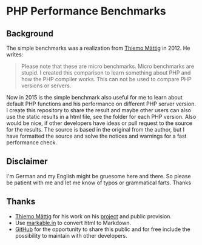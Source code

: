 # PHP Performance Benchmarks

## Background
The simple benchmarks was a realization from [Thiemo Mättig](http://maettig.com/) in 2012.
He writes:
 > Please note that these are micro benchmarks. Micro benchmarks are stupid. I created this comparison to learn something about PHP and how the PHP compiler works. This can not be used to compare PHP versions or servers.

Now in 2015 is the simple benchmark also useful for me to learn about default PHP functions and his performance on different PHP server version. I create this repository to share the result and maybe other users can also use the static results in a html file, see the folder for each PHP version. Also would be nice, if other developers have ideas or pull request to the source for the results. The source is based in the original from the author, but I have formatted the source and solve the notices and warnings for a fast performance check.

## Disclaimer
I'm German and my English might be gruesome here and there. So please be patient with me and let me know of typos or grammatical farts. Thanks

## Thanks
 * [Thiemo Mättig](http://maettig.com/) for his work on his [project](http://maettig.com/code/php/php-performance-benchmarks.php) and public provision.
 * Use [markable.in](http://markable.in/editor/) to convert html to Markdown.
 * [GitHub](https://github.com) for the opportunity to share this public and for free include the possibility to maintain with other developers.